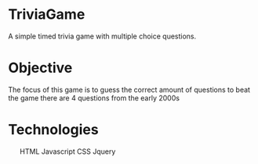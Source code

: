 # TriviaGame
A simple timed trivia game with multiple choice questions. 

# Objective 
The focus of this game is to guess the correct amount of questions to beat the game 
there are 4 questions from the early 2000s

# Technologies 
<ul>
HTML
Javascript
CSS 
Jquery
</ul>
